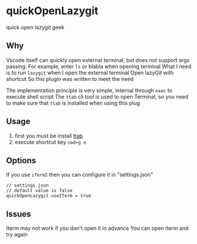 # quickOpenLazygit
quick open lazygit  geek
## Why

Vscode itself can quickly open external terminal, but does not support args passing.
For example, enter `ls` or blabla when opening terminal
What I need is to run `lazygit` when I open the external terminal
Open lazyGit with shortcut
So this plugin was written to meet the need

The implementation principle is very simple, internal through `exec` to execute shell script
The `ttab` cli tool is used to open Terminal, so you need to make sure that `ttab` is installed when using this plug

## Usage

1. first you must be install [ttab](https://github.com/mklement0/ttab)
2. execute shortcut key `cmd+g o`

## Options
If you use `iTerm2` then you can configure it in "settings.json"
```
// settings.json
// default value is false
quickOpenLazygit.useITerm = true
```

## Issues
Iterm may not work if you don't open it in advance
You can open iterm and try again
